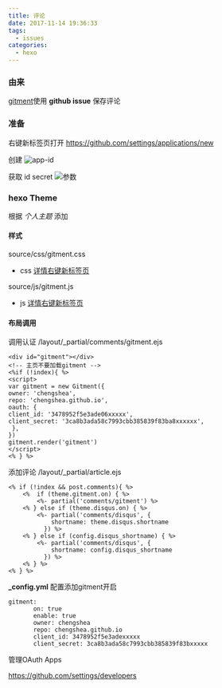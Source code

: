 ```yaml
---
title: 评论
date: 2017-11-14 19:36:33
tags:
  - issues
categories:
  - hexo
---
```


### 由来

[gitment](https://github.com/imsun/gitment)使用 **github issue** 保存评论

### 准备

右键新标签页打开 https://github.com/settings/applications/new

创建
![app-id](http://ojtd6k176.bkt.clouddn.com/github-new-app.png)

获取 id secret
![参数](http://ojtd6k176.bkt.clouddn.com/github-app-id.png)

### hexo Theme

根据 *个人主题* 添加

#### 样式

source/css/gitment.css

- css [详情右键新标签页](https://github.com/chengshea/record/blob/master/issue/gitment.css)

source/js/gitment.js

- js [详情右键新标签页](https://github.com/chengshea/record/blob/master/issue/gitment.js)

#### 布局调用
 <!--more--> 
调用认证
/layout/_partial/comments/gitment.ejs

```
<div id="gitment"></div>
<!-- 主页不要加载gitment -->
<%if (!index){ %>
<script>
var gitment = new Gitment({
owner: 'chengshea',
repo: 'chengshea.github.io',
oauth: {
client_id: '3478952f5e3ade06xxxxx',
client_secret: '3ca8b3ada58c7993cbb385839f83ba8xxxxxx',
 },
})
gitment.render('gitment')
</script>
<% } %>
```



添加评论
/layout/_partial/article.ejs

```
<% if (!index && post.comments){ %>
    <%  if (theme.gitment.on) { %>
        <%- partial('comments/gitment') %>
    <% } else if (theme.disqus.on) { %>
        <%- partial('comments/disqus', {
            shortname: theme.disqus.shortname
          }) %>
    <% } else if (config.disqus_shortname) { %>
        <%- partial('comments/disqus', {
            shortname: config.disqus_shortname
          }) %>
    <% } %>
<% } %>
```



**_config.yml** 配置添加gitment开启

```
gitment:
       on: true
       enable: true
       owner: chengshea
       repo: chengshea.github.io
       client_id: 3478952f5e3adexxxxx
       client_secret: 3ca8b3ada58c7993cbb385839f83bxxxxx
```



管理OAuth Apps

https://github.com/settings/developers